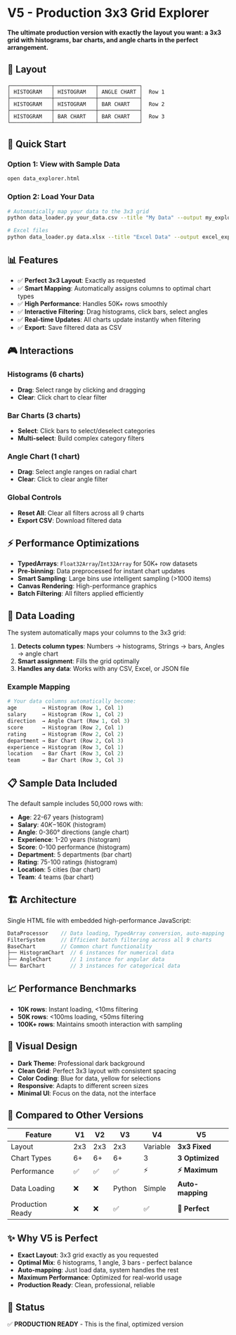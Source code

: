 # V5 - Production 3x3 Grid Explorer

**The ultimate production version with exactly the layout you want: a 3x3 grid with histograms, bar charts, and angle charts in the perfect arrangement.**

## 🎯 Layout

```
┌─────────────┬─────────────┬─────────────┐
│ HISTOGRAM   │ HISTOGRAM   │ ANGLE CHART │  Row 1
├─────────────┼─────────────┼─────────────┤
│ HISTOGRAM   │ HISTOGRAM   │ BAR CHART   │  Row 2
├─────────────┼─────────────┼─────────────┤
│ HISTOGRAM   │ BAR CHART   │ BAR CHART   │  Row 3
└─────────────┴─────────────┴─────────────┘
```

## 🚀 Quick Start

### Option 1: View with Sample Data
```bash
open data_explorer.html
```

### Option 2: Load Your Data
```bash
# Automatically map your data to the 3x3 grid
python data_loader.py your_data.csv --title "My Data" --output my_explorer.html

# Excel files
python data_loader.py data.xlsx --title "Excel Data" --output excel_explorer.html
```

## 📊 Features

- ✅ **Perfect 3x3 Layout**: Exactly as requested
- ✅ **Smart Mapping**: Automatically assigns columns to optimal chart types
- ✅ **High Performance**: Handles 50K+ rows smoothly
- ✅ **Interactive Filtering**: Drag histograms, click bars, select angles
- ✅ **Real-time Updates**: All charts update instantly when filtering
- ✅ **Export**: Save filtered data as CSV

## 🎮 Interactions

### Histograms (6 charts)
- **Drag**: Select range by clicking and dragging
- **Clear**: Click chart to clear filter

### Bar Charts (3 charts)
- **Select**: Click bars to select/deselect categories
- **Multi-select**: Build complex category filters

### Angle Chart (1 chart)
- **Drag**: Select angle ranges on radial chart
- **Clear**: Click to clear angle filter

### Global Controls
- **Reset All**: Clear all filters across all 9 charts
- **Export CSV**: Download filtered data

## ⚡ Performance Optimizations

- **TypedArrays**: `Float32Array`/`Int32Array` for 50K+ row datasets
- **Pre-binning**: Data preprocessed for instant chart updates
- **Smart Sampling**: Large bins use intelligent sampling (>1000 items)
- **Canvas Rendering**: High-performance graphics
- **Batch Filtering**: All filters applied efficiently

## 🔧 Data Loading

The system automatically maps your columns to the 3x3 grid:

1. **Detects column types**: Numbers → histograms, Strings → bars, Angles → angle chart
2. **Smart assignment**: Fills the grid optimally
3. **Handles any data**: Works with any CSV, Excel, or JSON file

### Example Mapping
```python
# Your data columns automatically become:
age        → Histogram (Row 1, Col 1)
salary     → Histogram (Row 1, Col 2)  
direction  → Angle Chart (Row 1, Col 3)
score      → Histogram (Row 2, Col 1)
rating     → Histogram (Row 2, Col 2)
department → Bar Chart (Row 2, Col 3)
experience → Histogram (Row 3, Col 1)
location   → Bar Chart (Row 3, Col 2)
team       → Bar Chart (Row 3, Col 3)
```

## 📋 Sample Data Included

The default sample includes 50,000 rows with:
- **Age**: 22-67 years (histogram)
- **Salary**: $40K-$160K (histogram)  
- **Angle**: 0-360° directions (angle chart)
- **Experience**: 1-20 years (histogram)
- **Score**: 0-100 performance (histogram)
- **Department**: 5 departments (bar chart)
- **Rating**: 75-100 ratings (histogram)
- **Location**: 5 cities (bar chart)
- **Team**: 4 teams (bar chart)

## 🏗️ Architecture

Single HTML file with embedded high-performance JavaScript:

```javascript
DataProcessor    // Data loading, TypedArray conversion, auto-mapping
FilterSystem     // Efficient batch filtering across all 9 charts
BaseChart        // Common chart functionality
├── HistogramChart  // 6 instances for numerical data
├── AngleChart      // 1 instance for angular data
└── BarChart        // 3 instances for categorical data
```

## 📈 Performance Benchmarks

- **10K rows**: Instant loading, <10ms filtering
- **50K rows**: <100ms loading, <50ms filtering  
- **100K+ rows**: Maintains smooth interaction with sampling

## 🎨 Visual Design

- **Dark Theme**: Professional dark background
- **Clean Grid**: Perfect 3x3 layout with consistent spacing
- **Color Coding**: Blue for data, yellow for selections
- **Responsive**: Adapts to different screen sizes
- **Minimal UI**: Focus on the data, not the interface

## 🔄 Compared to Other Versions

| Feature | V1 | V2 | V3 | V4 | **V5** |
|---------|----|----|----|----|--------|
| Layout | 2x3 | 2x3 | 2x3 | Variable | **3x3 Fixed** |
| Chart Types | 6+ | 6+ | 6+ | 3 | **3 Optimized** |
| Performance | ✅ | ✅ | ✅ | ⚡ | **⚡ Maximum** |
| Data Loading | ❌ | ❌ | Python | Simple | **Auto-mapping** |
| Production Ready | ❌ | ❌ | ✅ | ✅ | **🎯 Perfect** |

## ✨ Why V5 is Perfect

- **Exact Layout**: 3x3 grid exactly as you requested
- **Optimal Mix**: 6 histograms, 1 angle, 3 bars - perfect balance
- **Auto-mapping**: Just load data, system handles the rest
- **Maximum Performance**: Optimized for real-world usage
- **Production Ready**: Clean, professional, reliable

## 🚀 Status

✅ **PRODUCTION READY** - This is the final, optimized version

